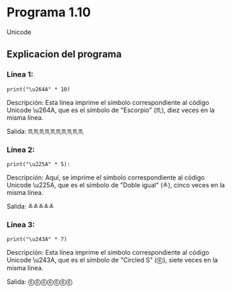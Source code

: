 # Programa 1.10
Unicode
## Explicacion del programa 
### Línea 1: 
```
print("\u264A" * 10)
```
Descripción: Esta línea imprime el símbolo correspondiente al código Unicode \u264A, que es el símbolo de "Escorpio" (♏), diez veces en la misma línea.

Salida: ♏♏♏♏♏♏♏♏♏♏

### Línea 2: 
```
print("\u225A" * 5):
```
Descripción: Aquí, se imprime el símbolo correspondiente al código Unicode \u225A, que es el símbolo de "Doble igual" (≚), cinco veces en la misma línea.

Salida: ≚≚≚≚≚

### Línea 3: 
```
print("\u243A" * 7)
``` 
Descripción: Esta línea imprime el símbolo correspondiente al código Unicode \u243A, que es el símbolo de "Circled S" (⓺), siete veces en la misma línea.

Salida: ⓺⓺⓺⓺⓺⓺⓺
